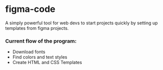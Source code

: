 # figma-code
A simply powerful tool for web devs to start projects quickly by setting up templates from figma projects.

### Current flow of the program:
* Download fonts
* Find colors and text styles
* Create HTML and CSS Templates
